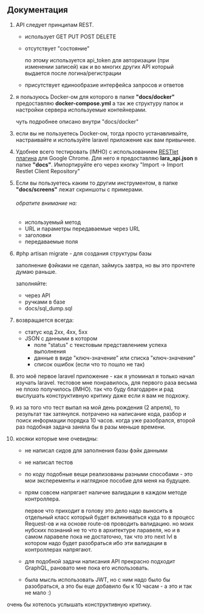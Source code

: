  ## Документация

1) API следует принципам REST.
    - использует GET PUT POST DELETE
    - отсутствует "состояние"
    
       по этому используется api_token для авторизации (при изменении записей) как и во многих других API
       который выдается после логина/регистрации
    - присутствует единообразие интерфейса запросов и ответов

2) я пользуюсь Docker-ом для которого в папке **"docs/docker"** предоставляю **docker-compose.yml** а так же 
   структуру папок и настройки сервера используемые контейнерами.
   
   чуть подробнее описано внутри "docs/docker"
   
3) если вы не пользуетесь Docker-ом, тогда просто устанавливайте, настраивайте и используйте laravel приложение 
   как вам привычнее.   

2) Удобнее всего тестировать (IMHO) с использованием <a href="https://restlet.com/modules/client/">RESTlet плагина</a> 
   для Google Chrome. Для него я предоставляю **lara_api.json** в папке **"docs"**.
   Импортируйте его через кнопку "Import -> Import Restlet Client Repository"

3) Если вы пользуетесь каким то другим инструментом, в папке **"docs/screens"** лежат скриншоты с примерами.

   ###### обратите внимание на:
   - используемый метод
   - URL и параметры передаваемые через URL
   - заголовки
   - передаваемые поля

4) \#php artisan migrate - для создания структуры базы

   заполнение фэйками не сделал, займусь завтра, но вы это прочтете думаю раньше.
   
   заполняйте:
   - через API 
   - ручками в базе 
   - docs/sql_dump.sql

5) возвращается всегда:
   - статус код 2хх, 4хх, 5хх
   - JSON с данными в котором
      - поле "status" с текстовым представлением успеха выполнения
      - данные в виде "ключ-значение" или списка "ключ-значение"
      - список ошибок (если что то пошло не так)
    
6) это моё первое laravel приложение - как я упоминал я только начал изучать laravel.
   тестовое мне понравилось, для первого раза весьма не плохо получилось (IMHO).
   так что буду благодарен и рад выслушать конструктивную критику даже если я вам не подхожу.
   
7) из за того что тест выпал на мой день рождения (2 апреля), то результат так затянулся.
   потрачено на написание кода, разбор и поиск информации порядка 10 часов.
   когда уже разобрался, второй раз подобная задача заняла бы в разы меньше времени.

8) косяки которые мне очевидны:
   - не написал сидов для заполнения базы фэйк данными
   - не написал тестов
   - по коду подобные вещи реализованы разными способами - это мои эксперементы и наглядное пособие для меня на будущее.
   - прям совсем напрягает наличие валидации в каждом методе контроллера.
   
     первое что приходит в голову это дело надо выносить в отдельный класс который будет вклиниваться куда то в процесс 
     Request-ов и на основе route-ов проводить валидацию.
     но моих нубских познаний не то что в архитектуре ларавеля, но и в самом ларавеле пока не достаточно, так что
     это next lvl в котором надо будет разобраться ибо эти валидации в контроллерах напрягают. 
   - для подобной задачи написания API прекрасно подходит GraphQL, рановато мне пока его использовать.
   - была мысль использовать JWT, но с ним надо было бы разобраться, 
     а это бы еще добавило бы к 10 часам - а это и так не мало :)

очень бы хотелось услышать конструктивную критику.

